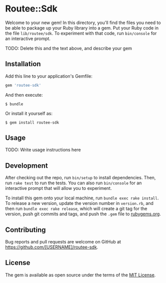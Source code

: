 # Routee::Sdk

Welcome to your new gem! In this directory, you'll find the files you need to be able to package up your Ruby library into a gem. Put your Ruby code in the file `lib/routee/sdk`. To experiment with that code, run `bin/console` for an interactive prompt.

TODO: Delete this and the text above, and describe your gem

## Installation

Add this line to your application's Gemfile:

```ruby
gem 'routee-sdk'
```

And then execute:

    $ bundle

Or install it yourself as:

    $ gem install routee-sdk

## Usage

TODO: Write usage instructions here

## Development

After checking out the repo, run `bin/setup` to install dependencies. Then, run `rake test` to run the tests. You can also run `bin/console` for an interactive prompt that will allow you to experiment.

To install this gem onto your local machine, run `bundle exec rake install`. To release a new version, update the version number in `version.rb`, and then run `bundle exec rake release`, which will create a git tag for the version, push git commits and tags, and push the `.gem` file to [rubygems.org](https://rubygems.org).

## Contributing

Bug reports and pull requests are welcome on GitHub at https://github.com/[USERNAME]/routee-sdk.


## License

The gem is available as open source under the terms of the [MIT License](http://opensource.org/licenses/MIT).

